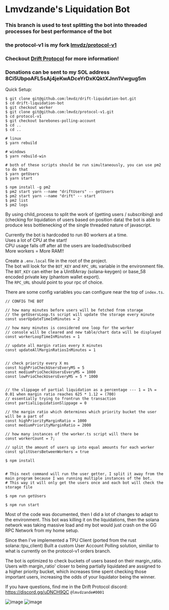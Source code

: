 # Lmvdzande's Liquidation Bot  
  
### This branch is used to test splitting the bot into threaded processes for best performance of the bot  

### the protocol-v1 is my fork [lmvdz/protocol-v1](https://github.com/lmvdz/protocol-v1/tree/barebones-polling-account)

### Checkout [Drift Protocol](https://docs.drift.trade/) for more information!

### Donations can be sent to my SOL address 8Ci5UbpoAFL5sAj4jeKwADceYrDxKQktXJnn1Vwgug5m

Quick Setup: 

```
$ git clone git@github.com:lmvdz/drift-liquidation-bot.git
$ cd drift-liquidation-bot
$ git checkout worker
$ git clone git@github.com:lmvdz/protocol-v1.git
$ cd protocol-v1
$ git checkout barebones-polling-account
$ cd ..
$ cd ..

# linux
$ yarn rebuild

# windows
$ yarn rebuild-win

# both of these scripts should be run simultaneously, you can use pm2 to do that
$ yarn getUsers
$ yarn start

$ npm install -g pm2
$ pm2 start yarn --name "driftUsers" -- getUsers
$ pm2 start yarn --name "drift" -- start
$ pm2 list
$ pm2 logs
```

By using child_process to split the work of (getting users / subscribing) and (checking for liquidation of users based on position data)  the bot is able to produce less bottlenecking of the single threaded nature of javascript.  

Currently the bot is hardcoded to run 80 workers at a time.  
Uses a lot of CPU at the start!  
CPU usage falls off after all the users are loaded/subscribed  
More workers = More RAM!!

  
Create a `.env.local` file in the root of the project.  
The bot will look for the `BOT_KEY` and `RPC_URL` variable in the environment file.  
The `BOT_KEY` can either be a Uint8Array (solana-keygen) or base_58 encoded private key (phantom wallet export).  
The `RPC_URL` should point to your rpc of choice.

There are some config variables you can configure near the top of `index.ts`.  

```
// CONFIG THE BOT

// how many minutes before users will be fetched from storage
// the getUsersLoop.ts script will update the storage every minute
const userUpdateTimeInMinutes = 2

// how many minutes is considered one loop for the worker
// console will be cleared and new table/chart data will be displayed
const workerLoopTimeInMinutes = 1

// update all margin ratios every X minutes
const updateAllMarginRatiosInMinutes = 1


// check priority every X ms
const highPrioCheckUsersEveryMS = 5
const mediumPrioCheckUsersEveryMS = 1000
const lowPrioCheckUsersEveryMS = 5 * 1000


// the slippage of partial liquidation as a percentage --- 1 = 1% = 0.01 when margin ratio reaches 625 * 1.12 = (700)
// essentially trying to frontrun the transaction
const partialLiquidationSlippage = 0

// the margin ratio which determines which priority bucket the user will be a part of 
const highPriorityMarginRatio = 1000
const mediumPriorityMarginRatio = 2000

// how many instances of the worker.ts script will there be
const workerCount = 7;

// split the amount of users up into equal amounts for each worker
const splitUsersBetweenWorkers = true
```

```
$ npm install


# This next command will run the user getter, I split it away from the main program because I was running multiple instances of the bot.
# This way it will only get the users once and each bot will check the storage file

$ npm run getUsers

$ npm run start
```

  

Most of the code was documented, then I did a lot of changes to adapt to the environment. This bot was killing it on the liquidations, then the solana network was taking massive load and my bot would just crash on the GG RPC Network from my home setup.

Since then I've implemented a TPU Client (ported from the rust solana::tpu_client)
Built a custom User Account Polling solution, similiar to what is currently on the protocol-v1 orders branch.

The bot is optimized to check buckets of users based on their margin_ratio.
Users with margin_ratio' closer to being partially liquidated are assigned to a higher priority bucket, which increases time spent checking those important users, increasing the odds of your liquidator being the winner.

If you have questions, find me in the Drift Protocol discord: https://discord.gg/uDNCH9QC `@lmvdzande#0001`

![image](https://user-images.githubusercontent.com/2179775/147393973-71ee8d39-6935-4414-94c4-a5d20f135698.png)
![image](https://user-images.githubusercontent.com/2179775/147394054-b855484c-f086-4538-82ea-f9cfed6bbae0.png)



